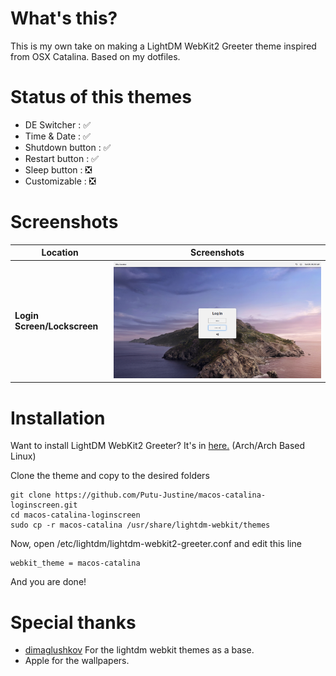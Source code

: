 # What's this?
This is my own take on making a LightDM WebKit2 Greeter theme inspired from OSX Catalina. Based on my dotfiles.
# Status of this themes
- DE Switcher : ✅
- Time & Date : ✅
- Shutdown button : ✅
- Restart button : ✅
- Sleep button : ❎
- Customizable : ❎

# Screenshots
| Location | Screenshots |
| --- | --- |
| **Login Screen/Lockscreen** | ![lightdm](https://github.com/Putu-Justine/macos-catalina-loginscreen/blob/master/.github-assets/screenshots/loginscreen.png) |

# Installation
Want to install LightDM WebKit2 Greeter? It's in [here.](https://wiki.archlinux.org/title/LightDM#Greeter) (Arch/Arch Based Linux)

Clone the theme and copy to the desired folders
```
git clone https://github.com/Putu-Justine/macos-catalina-loginscreen.git
cd macos-catalina-loginscreen
sudo cp -r macos-catalina /usr/share/lightdm-webkit/themes
```
Now, open /etc/lightdm/lightdm-webkit2-greeter.conf and edit this line
```
webkit_theme = macos-catalina
```
And you are done!
# Special thanks
- [dimaglushkov](https://github.com/dimaglushkov) For the lightdm webkit themes as a base.
- Apple for the wallpapers.